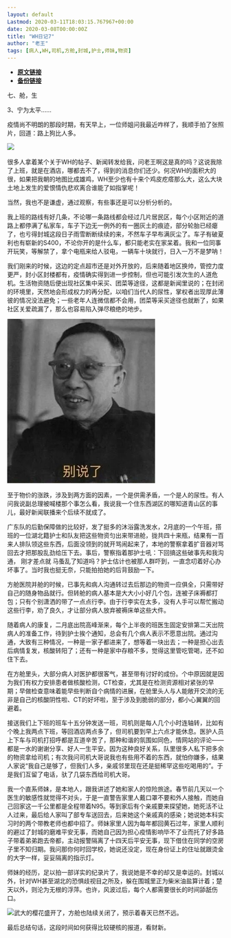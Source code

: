 ```yaml
---
layout: default
Lastmod: 2020-03-11T18:03:15.767967+00:00
date: 2020-03-08T00:00:00Z
title: "WH日记7"
author: "老王"
tags: [病人,WH,司机,方舱,封城,护士,师妹,物资]
---
```


* [**原文链接**](https://mp.weixin.qq.com/s/q3Xi01Ugz3Ej0-Dj22rr8Q)
* [**备份链接**](https://archive.li/wip/cN5wS)


七、舱，生

3、宁为太平……

疫情尚不明朗的那段时期，有天早上，一位师姐问我最近咋样了，我顺手拍了张照片，回道：路上狗比人多。

![](/images/post/43e6a43311230bfb3d2d4d9d1df39f32.jpg)

很多人拿着某个关于WH的帖子、新闻转发给我，问老王啊这是真的吗？这说我除了上班，就是在酒店，哪都去不了，得到的消息你们还少。何况WH的面积大的很，如果把我朝的地图比成雄鸡，WH至少也有十来个鸡皮疙瘩那么大，这么大块土地上发生的爱恨情仇悲欢离合谁能了如指掌呢！

当然，我也不是谦虚，通过观察，有些事还是可以分析分析的。

我上班的路线有好几条，不论哪一条路线都会经过几片居民区，每个小区附近的道路上都停满了私家车，车子下边无一例外的有一圈灰土的痕迹，部分轮胎已经瘪了，也亏得封城这段日子雨雪断断续续的来，不然车子早布满灰尘了。车子有破夏利也有崭新的S400，不论你开的是什么车，都只能老实在家呆着。我和一位同事开玩笑，等解禁了，拿个电瓶来给人驳电，一辆车十块就行，日入一万不是梦呐！

我们刚来的时候，这边的定点超市还是对外开放的，后来随着地区换帅，管控力度更严，封小区封楼都有，疫情确实得到进一步控制，但也可能引发次生的人道危机。生活物资随后便出现社区集中采买、团菜等途径，这都是新闻里说的；在封闭的环境里，天然地会形成权力的再分配，以咱们当代人的尿性，掌权者出现厚此薄彼的情况没法避免；一些老年人连微信都不会用，团菜等采买途径也就断了，如果社区关爱疏漏了，那么也容易陷入弹尽粮绝的地步。

![](/images/post/dfd36b9d75f0f3dfd23b589c4addd4a4.jpg)

至于物价的涨跌，涉及到两方面的因素，一个是供需矛盾，一个是人的尿性。有人问我说副总理被喊楼那个事怎么看，我说我一个住东西湖区的哪知道青山区的事儿，最好新闻联播来个后续不就成了。

广东队的后勤保障做的比较好，发了挺多的沐浴露洗发水，2月底的一个午班，搭班的一位湖北籍护士和队友把这些物资匀出来带进舱，拢共四十来瓶，结果有一百来人排队领这些东西，后面没领到的就开骂闹起来了，本地的警察拿着扩音器对骂回去才把那股乱劲给压下去。事后，警察指着那护士吼：下回搞这些破事先和我沟通， 刚才差点就 马蚤乱了知道吗？护士估计也被那人群吓到，一直念叨着好心办坏事了。当时我也挺无奈，只能拍拍她的后背鼓励一下。

方舱医院并舱的时候，已事先和病人沟通转过去后那边的物资一应俱全，只需带好自己的随身物品就行。但转舱的病人基本是大大小小好几个包，连被子床褥都打包；只有个别潇洒的带了一点点行李。由于行李实在太多，没有人手可以帮忙搬动这些行李，劝了良久，才让部分病人放弃被褥床单这些大件。

随着病人的康复，二月底出院高峰渐来，每个上半夜的班医生固定安排第二天出院病人的准备工作，待到护士挨个通知，总会有几个病人表示不愿意出院。通过沟通，大致有三种情况，一种是一家子都进来了，想等着一块出去；一种是担心出去后病情复发，核酸转阳了；还有一种是家中存粮不多，觉得这里管吃管喝，还不如住下去。

在方舱里头，大部分病人对医护都很客气，甚至带有讨好的成份。个中原因就是因为我们有权力安排患者做核酸检测，CT检查，尤其是在检测资源相对紧张的早期；早做检查意味着能早些判断自个病情的进展，在舱里头人与人能敞开交流的无非是自己的核酸阴性啦、CT的好坏啦，至于涉及到脆弱的部分，都小心翼翼的回避着。

接送我们上下班的班车十五分钟发送一班，司机则是每人几个小时连轴转，比如有个晚上我两点下班，等回酒店两点多了，但司机要到早上六点才能休息。医护人员上下车与司机打招呼都是互道辛苦了，那种和谐的氛围如同色，情网站的评论——都是一水的谢谢分享、好人一生平安。因为这种良好关系，队里很多人私下把多余的物资拿给司机；有次我问司机大哥说我也有些用不着的东西，就怕你嫌多，结果人家说“我自己是够了，但我们人多，亲戚邻里现在还是挺稀罕这些吃喝用的”。于是我们互留了电话，驮了几袋东西给司机大哥。

我一个直系师妹，是本地人，跟我讲述了她和家人的惊险旅途。春节前几天以一个医生的敏感性就觉得不对头，于是一直警告家里人戴口罩不要和外人接触，而她自己回家这一千公里都是全程带着N95。等到家后有个亲戚要来探望她，她死活不让人过来，最后给人家叫了部专车送回去，后来她这个亲戚真的感染；她说她本科实习时的两个带教老师也都中招了。师妹家里人因为每年都回黄石过年，家里人顺利的避过了封城的磨难平安无事，而她自己因为担心疫情影响毕不了业而托了好多路子带着弟弟跑去帝都，主动报警隔离了十四天后平安无事，现下借住在同学的空房子里不知归期。我问那你何时回学校，她说还没定，现在身份证上的住址就跟烫金的大字一样，妥妥隔离的指示灯。

师妹的经历，足以拍一部详实的纪录片了，我说她是不幸的却又是幸运的。封城以外，针对WH甚至湖北的恐惧歧视目之所及，躲在围城里正为柴米油盐算计着；楚天以外，则沦为无根的浮萍。也许，风波过后，每个人都需要很长的时间舔舐伤口。

![](/images/post/2adf61c912b25eff5b2797be93fb44ce.jpg)武大的樱花盛开了，方舱也陆续关闭了，预示着春天已然不远。

最后总结句话，这段时间如何获得比较硬核的报道，看财新。

